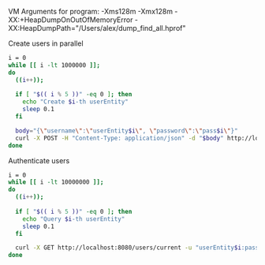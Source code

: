 VM Arguments for program: -Xms128m -Xmx128m -XX:+HeapDumpOnOutOfMemoryError -XX:HeapDumpPath="/Users/alex/dump_find_all.hprof"

Create users in parallel
```bash
i = 0
while [[ i -lt 1000000 ]];
do
  ((i++));
  
  if [ "$(( i % 5 ))" -eq 0 ]; then
    echo "Create $i-th userEntity"
    sleep 0.1
  fi

  body="{\"username\":\"userEntity$i\", \"password\":\"pass$i\"}"
  curl -X POST -H "Content-Type: application/json" -d "$body" http://localhost:8080/users  > /dev/null 2>&1 &
done
```

Authenticate users
```bash
i = 0
while [[ i -lt 10000000 ]];
do
  ((i++));
  
  if [ "$(( i % 5 ))" -eq 0 ]; then
    echo "Query $i-th userEntity"
    sleep 0.1
  fi

  curl -X GET http://localhost:8080/users/current -u "userEntity$i:pass$i" > /dev/null 2>&1 &
done
```